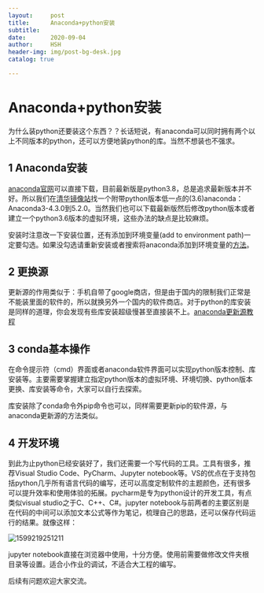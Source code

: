 ```yaml
---
layout:     post
title:      Anaconda+python安装
subtitle:   
date:       2020-09-04
author:     HSH
header-img: img/post-bg-desk.jpg
catalog: true

---
```


# Anaconda+python安装

为什么装python还要装这个东西？？长话短说，有anaconda可以同时拥有两个以上不同版本的python，还可以方便地装python的库。当然不想装也不强求。

## 1 Anaconda安装

[anaconda官网](https://www.anaconda.com/products/individual)可以直接下载，目前最新版是python3.8，总是追求最新版本并不好。所以我们在[清华镜像站](https://mirrors.tuna.tsinghua.edu.cn/anaconda/archive/)找一个附带python版本低一点的(3.6)anaconda：Anaconda3-4.3.0到5.2.0。当然我们也可以下载最新版然后修改python版本或者建立一个python3.6版本的虚拟环境，这些办法的缺点是比较麻烦。

安装时注意改一下安装位置，还有添加到环境变量(add to environment path)一定要勾选。如果没勾选请重新安装或者搜索将anaconda添加到环境变量的[方法](https://blog.csdn.net/Einsam0/article/details/82656088)。

## 2 更换源

更新源的作用类似于：手机自带了google商店，但是由于国内的限制我们正常是不能装里面的软件的，所以就换另外一个国内的软件商店。对于python的库安装是同样的道理，你会发现有些库安装超级慢甚至直接装不上。[anaconda更新源教程](https://mirrors.tuna.tsinghua.edu.cn/help/anaconda/)

## 3 conda基本操作

在命令提示符（cmd）界面或者anaconda软件界面可以实现python版本控制、库安装等。主要需要掌握建立指定python版本的虚拟环境、环境切换、python版本更换、库安装等命令，大家可以自行去探索。

库安装除了conda命令外pip命令也可以，同样需要更新pip的软件源，与anaconda更新源的方法类似。

## 4 开发环境

到此为止python已经安装好了，我们还需要一个写代码的工具。工具有很多，推荐Visual Studio Code、PyCharm、Jupyter notebook等。VS的优点在于支持包括python几乎所有语言代码的编写，还可以高度定制软件的主题颜色，还有很多可以提升效率和使用体验的拓展。pycharm是专为python设计的开发工具，有点类似visual studio之于C、C++、C#。jupyter notebook与前两者的主要区别是在代码的中间可以添加文本公式等作为笔记，梳理自己的思路，还可以保存代码运行的结果。就像这样：

![1599219251211](https://wx2.sbimg.cn/2020/09/04/6fQxJ.png)

jupyter notebook直接在浏览器中使用，十分方便。使用前需要做修改文件夹根目录等设置。适合小作业的调试，不适合大工程的编写。

后续有问题欢迎大家交流。
